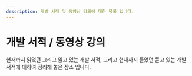 ```yaml
---
description: 개발 서적 및 동영상 강의에 대한 목록 입니다.
---
```


# 개발 서적 / 동영상 강의

 현재까지 읽었던 그리고 읽고 있는 개발 서적, 그리고 현재까지 들었던 듣고 있는 개발 서적에 대하여 정리해 놓은 장소 입니다.



